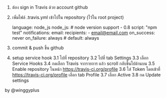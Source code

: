1. ต้อง sign in Travis ด้วย account github
2. เพิ่มไฟล์ .travis.yml เข้าไปใน repository (ไว้ใน root project)

    language: node_js
    node_js: # node version support
        - 0.8
    script: "npm test"
    notifications:
        email:
        recipients:
            - email@email.com
    on_success: never 
    on_failure: always # default: always

3. commit & push ขึ้น github
4. setup service hook
	3.1 ไปที่ repository
	3.2 ไปที่ tab Settings
	3.3 เลือก Service Hooks
	3.4 กดเลือก Travis จากรายการ แล้ว scroll กลับขึ้นไปด้านบน
	3.5 Enable repository ในหน้า https://travis-ci.org/profile
	3.6 ใส่ Token โดยเข้าที่ https://travis-ci.org/profile เลือก tab Profile
	3.7 เลือก Active
	3.8 กด Update settings

by @winggyplus
